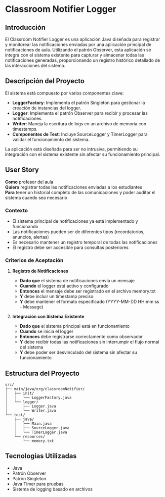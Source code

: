 # Classroom Notifier Logger

## Introducción
El Classroom Notifier Logger es una aplicación Java diseñada para registrar y monitorear las notificaciones enviadas por una aplicación principal de notificaciones de aula. Utilizando el patrón Observer, esta aplicación se integra con el sistema existente para capturar y almacenar todas las notificaciones generadas, proporcionando un registro histórico detallado de las interacciones del sistema.

## Descripción del Proyecto
El sistema está compuesto por varios componentes clave:
- **LoggerFactory**: Implementa el patrón Singleton para gestionar la creación de instancias del logger.
- **Logger**: Implementa el patrón Observer para recibir y procesar las notificaciones.
- **Writer**: Maneja la escritura de logs en un archivo de memoria con timestamps.
- **Componentes de Test**: Incluye SourceLogger y TimerLogger para validar el funcionamiento del sistema.

La aplicación está diseñada para ser no intrusiva, permitiendo su integración con el sistema existente sin afectar su funcionamiento principal.

## User Story
**Como** profesor del aula  
**Quiero** registrar todas las notificaciones enviadas a los estudiantes  
**Para** tener un historial completo de las comunicaciones y poder auditar el sistema cuando sea necesario

### Contexto
- El sistema principal de notificaciones ya está implementado y funcionando
- Las notificaciones pueden ser de diferentes tipos (recordatorios, anuncios, alertas)
- Es necesario mantener un registro temporal de todas las notificaciones
- El registro debe ser accesible para consultas posteriores

### Criterios de Aceptación

1. **Registro de Notificaciones**
   - **Dado que** el sistema de notificaciones envía un mensaje
   - **Cuando** el logger está activo y configurado
   - **Entonces** el mensaje debe ser registrado en el archivo memory.txt
   - **Y** debe incluir un timestamp preciso
   - **Y** debe mantener el formato especificado (YYYY-MM-DD HH:mm:ss - Message)

2. **Integración con Sistema Existente**
   - **Dado que** el sistema principal está en funcionamiento
   - **Cuando** se inicia el logger
   - **Entonces** debe registrarse correctamente como observador
   - **Y** debe recibir todas las notificaciones sin interrumpir el flujo normal del sistema
   - **Y** debe poder ser desvinculado del sistema sin afectar su funcionamiento

## Estructura del Proyecto
```
src/
├── main/java/org/classroomNotifier/
│   ├── init/
│   │   └── LoggerFactory.java
│   └── logger/
│       ├── Logger.java
│       └── Writer.java
└── test/
    ├── java/
    │   ├── Main.java
    │   ├── SourceLogger.java
    │   └── TimerLogger.java
    └── resources/
        └── memory.txt
```

## Tecnologías Utilizadas
- Java
- Patrón Observer
- Patrón Singleton
- Java Timer para pruebas
- Sistema de logging basado en archivos
